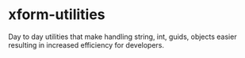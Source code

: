 # xform-utilities
Day to day utilities that make handling string, int, guids, objects easier resulting in increased efficiency for developers.
